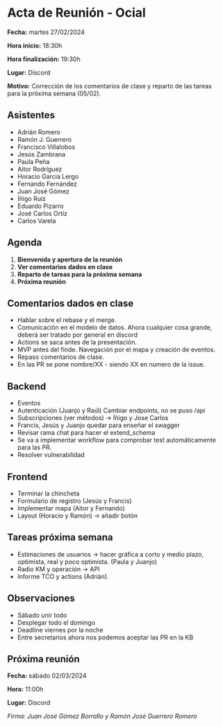 # Acta de Reunión - Ocial

**Fecha:** martes 27/02/2024

**Hora inicio:** 18:30h

**Hora finalización:** 19:30h

**Lugar:** Discord

**Motivo:** Corrección de los comentarios de clase y reparto de las tareas para la próxima semana (05/02).

## Asistentes

- Adrián Romero 
- Ramón J. Guerrero
- Francisco Villalobos
- Jesús Zambrana
- Paula Peña
- Aitor Rodríguez
- Horacio Garcia Lergo
- Fernando Fernández
- Juan José Gómez
- Íñigo Ruíz
- Eduardo Pizarro
- José Carlos Ortíz
- Carlos Varela


## Agenda

1. **Bienvenida y apertura de la reunión** 
2. **Ver comentarios dados en clase** 
3. **Reparto de tareas para la próxima semana** 
4. **Próxima reunión**
   
## Comentarios dados en clase 
- Hablar sobre el rebase y el merge.
- Comunicación en el modelo de datos. Ahora cualquier cosa grande, deberá ser tratado por general en discord
- Actions se saca antes de la presentación.
-  MVP antes del finde. Navegación por el mapa y creación de eventos.
-  Repaso comentarios de clase.
-  En las PR se pone nombre/XX - siendo XX en numero de la issue.

## Backend 
- Eventos
- Autenticación (Juanjo y Raúl) Cambiar endpoints, no se puso /api
- Subscripciones (ver métodos) -> Íñigo y Jose Carlos
- Francis, Jesús y Juanjo quedar para enseñar el swagger
- Revisar rama chat para hacer el extend_schema
- Se va a implementar workflow para comprobar test automáticamente para las PR.
- Resolver vulnerabilidad 

## Frontend 
- Terminar la chincheta
- Formulario de registro (Jesús y Francis)
- Implementar mapa (Aitor y Fernando)
- Layout (Horacio y Ramón) -> añadir botón

## Tareas próxima semana 
- Estimaciones de usuarios -> hacer gráfica a corto y medio plazo, optimista, real y poco optimista. (Paula y Juanjo)
- Radio KM y operación -> API
- Informe TCO y actions (Adrián).

## Observaciones
- Sábado unir todo
- Desplegar todo el domingo
- Deadline viernes por la noche
- Entre secretarios ahora nos podemos aceptar las PR en la KB

## Próxima reunión
**Fecha:** sábado 02/03/2024

**Hora:** 11:00h

**Lugar:** Discord



*Firma: Juan José Gómez Borrallo y Ramón José Guerrero Romero*
